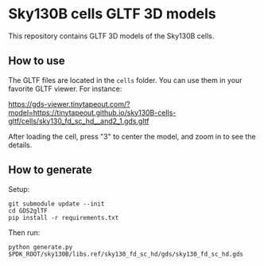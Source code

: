 # Sky130B cells GLTF 3D models

This repository contains GLTF 3D models of the Sky130B cells.

## How to use

The GLTF files are located in the `cells` folder. You can use them in your favorite GLTF viewer. For instance:

https://gds-viewer.tinytapeout.com/?model=https://tinytapeout.github.io/sky130B-cells-gltf/cells/sky130_fd_sc_hd__and2_1.gds.gltf

After loading the cell, press "3" to center the model, and zoom in to see the details.

## How to generate

Setup:

```
git submodule update --init
cd GDS2glTF
pip install -r requirements.txt
```

Then run:

```
python generate.py $PDK_ROOT/sky130B/libs.ref/sky130_fd_sc_hd/gds/sky130_fd_sc_hd.gds
```
